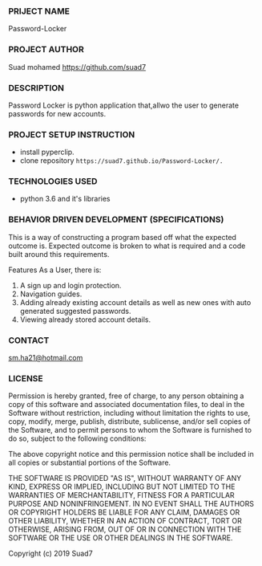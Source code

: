 ### PRIJECT NAME

Password-Locker

### PROJECT AUTHOR

Suad mohamed
https://github.com/suad7

### DESCRIPTION

Password Locker is python application
that,allwo the user to generate passwords for new accounts.

### PROJECT SETUP INSTRUCTION

- install pyperclip.
- clone repository `https://suad7.github.io/Password-Locker/.`

### TECHNOLOGIES USED

- python 3.6 and it's libraries

### BEHAVIOR DRIVEN DEVELOPMENT (SPECIFICATIONS)
This is a way of constructing a program based off what the expected outcome is. Expected outcome is broken to what is required and a code built around this requirements.

Features As a User, there is:

1. A sign up and login protection.
2. Navigation guides.
3. Adding already existing account details as well as new ones   with auto generated suggested passwords.
4. Viewing already stored account details.
### CONTACT

sm.ha21@hotmail.com

### LICENSE

Permission is hereby granted, free of charge, to any person obtaining a copy of this software and associated documentation files, to deal in the Software without restriction, including without limitation the rights to use, copy, modify, merge, publish, distribute, sublicense, and/or sell copies of the Software, and to permit persons to whom the Software is furnished to do so, subject to the following conditions:

The above copyright notice and this permission notice shall be included in all copies or substantial portions of the Software.

THE SOFTWARE IS PROVIDED "AS IS", WITHOUT WARRANTY OF ANY KIND, EXPRESS OR IMPLIED, INCLUDING BUT NOT LIMITED TO THE WARRANTIES OF MERCHANTABILITY, FITNESS FOR A PARTICULAR PURPOSE AND NONINFRINGEMENT. IN NO EVENT SHALL THE AUTHORS OR COPYRIGHT HOLDERS BE LIABLE FOR ANY CLAIM, DAMAGES OR OTHER LIABILITY, WHETHER IN AN ACTION OF CONTRACT, TORT OR OTHERWISE, ARISING FROM, OUT OF OR IN CONNECTION WITH THE SOFTWARE OR THE USE OR OTHER DEALINGS IN THE SOFTWARE.

Copyright (c) 2019 Suad7
